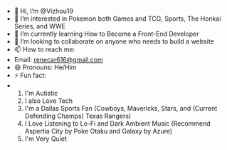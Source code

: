 - 👋 Hi, I’m @Vizhou19
- 👀 I’m interested in Pokemon both Games and TCG, Sports, The Honkai Series, and WWE
- 🌱 I’m currently learning How to Become a Front-End Developer
- 💞️ I’m looking to collaborate on anyone who needs to build a website
- 📫 How to reach me:
- Email: renecar616@gmail.com
- 😄 Pronouns: He/Him
- ⚡ Fun fact:
- 1. I'm Autistic
  2. I also Love Tech
  3. I'm a Dallas Sports Fan (Cowboys, Mavericks, Stars, and (Current Defending Champs) Texas Rangers)
  4. I Love Listening to Lo-Fi and Dark Ambient Music (Recommend Aspertia City by Poke Otaku and Galaxy by Azure)
  5. I'm Very Quiet

<!---
Vizhou19/Vizhou19 is a ✨ special ✨ repository because its `README.md` (this file) appears on your GitHub profile.
You can click the Preview link to take a look at your changes.
--->
